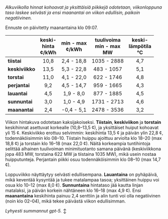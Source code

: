 *Alkuviikolla hinnat kohoavat ja yksittäisiä piikkejä odotetaan, viikonloppuna taso laskee selvästi ja ensi maanantai on viikon edullisin, paikoin negatiivinen.*

Ennuste on päivitetty maanantaina klo 09:07.

|  | keski-<br>hinta<br>¢/kWh | min - max<br>¢/kWh | tuulivoima<br>min - max<br>MW | keski-<br>lämpötila<br>°C |
|:-------------|:----------------:|:----------------:|:-------------:|:-------------:|
| **tiistai** | 10,8 | 2,4 - 18,8 | 1035 - 2888 | 4,7 |
| **keskiviikko** | 13,5 | 5,3 - 22,8 | 483 - 1057 | 5,1 |
| **torstai** | 11,0 | 4,1 - 22,0 | 622 - 1746 | 4,8 |
| **perjantai** | 9,2 | 4,5 - 14,7 | 959 - 1665 | 4,3 |
| **lauantai** | 4,5 | 1,9 - 8,0 | 877 - 1885 | 4,5 |
| **sunnuntai** | 3,0 | 1,0 - 4,9 | 1731 - 2713 | 4,6 |
| **maanantai** | 2,4 | -0,4 - 5,1 | 2478 - 3536 | 3,2 |

Viikon hintakuva odotetaan kaksijakoiseksi. **Tiistain**, **keskiviikon** ja **torstain** keskihinnat asettuvat korkealle (10,8–13,5 ¢), ja yksittäiset huiput kohoavat yli 15 ¢. Keskiviikko erottuu selvimmin: keskihinta 13,5 ¢ ja päivän ylin 22,8 ¢, todennäköisimmin klo 08–10. Tiistain huippu ajoittuu arviolta klo 18–20 (max 18,8 ¢) ja torstain klo 16–18 (max 22,0 ¢). Näitä korkeampia tuntihintoja selittää alhainen tuulivoiman minimituotanto samana päivänä (keskiviikkona jopa 483 MW, torstaina 622 MW ja tiistaina 1035 MW), mikä usein nostaa huipputunteja. Perjantain piikki osuu todennäköisimmin klo 08–10 (max 14,7 ¢).

Loppuviikko näyttäytyy selvästi edullisempana. **Lauantaina** on pyhäpäivä, mikä keventää kysyntää ja tukee matalampaa tasoa; yksittäinen huippu voi osua klo 10–12 (max 8,0 ¢). **Sunnuntaina** hintataso jää kautta linjan matalaksi, ja päivän korkein nähtäneen klo 16–18 (max 4,9 ¢). Ensi **maanantaina** keskihinta painuu 2,4 senttiin ja alin tunti voi olla negatiivinen (noin klo 02–04), mikä tekee päivästä viikon edullisimman.

*Lyhyesti summannut gpt-5.* ↕️
